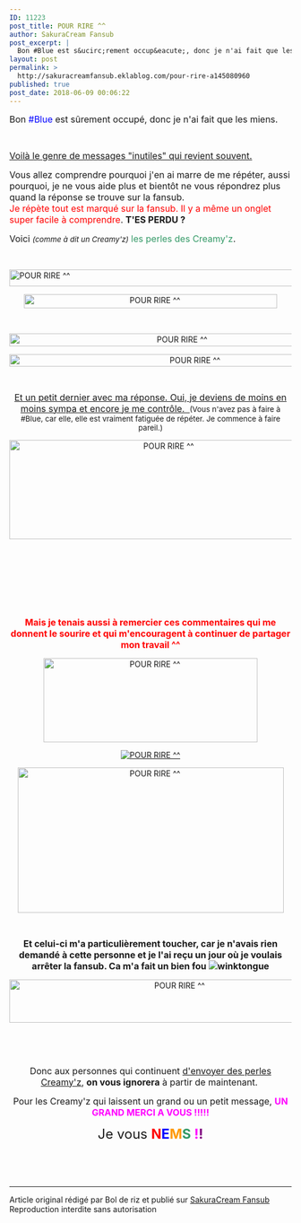 ```yaml
---
ID: 11223
post_title: POUR RIRE ^^
author: SakuraCream Fansub
post_excerpt: |
  Bon #Blue est s&ucirc;rement occup&eacute;, donc je n'ai fait que les miens. &nbsp; Voil&agrave; le genre de messages "inutiles" qui revient souvent. Vous allez comprendre pourquoi j'en ai marre de me r&eacute;p&eacute;ter, aussi pourquoi, je ne vous aide plus et bient&ocirc;t ne vous r&eacute;pondrez plus quand la r&eacute;ponse se trouve sur la...
layout: post
permalink: >
  http://sakuracreamfansub.eklablog.com/pour-rire-a145080960
published: true
post_date: 2018-06-09 00:06:22
---
```

<p><span style="font-size: 12pt;">Bon <span style="color: #0000ff;">#Blue</span> est s&ucirc;rement occup&eacute;, donc je n'ai fait que les miens.</span></p>
<p>&nbsp;</p>
<p><span style="text-decoration: underline;"><span style="font-size: 12pt;">Voil&agrave; le genre de messages "inutiles" qui revient souvent.</span></span></p>
<p><span style="font-size: 12pt;">Vous allez comprendre pourquoi j'en ai marre de me r&eacute;p&eacute;ter, aussi pourquoi, je ne vous aide plus et bient&ocirc;t ne vous r&eacute;pondrez plus quand la r&eacute;ponse se trouve sur la fansub.<br/><span style="color: #ff0000;">Je r&eacute;p&egrave;te tout est marqu&eacute; sur la fansub. Il y a m&ecirc;me un onglet super facile &agrave; comprendre</span>. <strong>T'ES PERDU ?&nbsp;</strong></span></p>
<p><span style="font-size: 12pt;">Voici <em><span style="font-size: 10pt;">(comme &agrave; dit un Creamy'z)</span></em> <span style="color: #339966;">les perles des Creamy'z</span>.</span></p>
<p>&nbsp;</p>
<p><img src="http://ekladata.com/r9wLloGUTWDDZLot0-PYNWYWaVo@530x30.jpg" alt="POUR RIRE ^^" width="530" height="30"/></p>
<p style="text-align: center;"><a href="http://ekladata.com/h84zY2fuIZFTF2_BR-j5n-gV-y8.jpg"><img src="http://ekladata.com/h84zY2fuIZFTF2_BR-j5n-gV-y8@452x25.jpg" alt="POUR RIRE ^^" width="452" height="25"/></a></p>
<p style="text-align: center;">&nbsp;</p>
<p style="text-align: center;"><a href="http://ekladata.com/N6Gz1RK7nyIYU6uujDhQC2kqa9k.jpg"><img src="http://ekladata.com/N6Gz1RK7nyIYU6uujDhQC2kqa9k@601x23.jpg" alt="POUR RIRE ^^" width="601" height="23"/></a></p>
<p style="text-align: center;"><a href="http://ekladata.com/LizAtmpt24XfL5OwULoyx8jjGis.jpg"><img src="http://ekladata.com/LizAtmpt24XfL5OwULoyx8jjGis@647x22.jpg" alt="POUR RIRE ^^" width="647" height="22"/></a></p>
<p style="text-align: center;">&nbsp;</p>
<p style="text-align: center;"><span style="text-decoration: underline;"><span style="font-size: 12pt;">Et un petit dernier avec ma r&eacute;ponse. Oui, je deviens de moins en moins sympa et encore je me contr&ocirc;le.&nbsp; </span></span><span style="font-size: 10pt;">(Vous n'avez pas &agrave; faire &agrave; #Blue, car elle, elle est vraiment fatigu&eacute;e de r&eacute;p&eacute;ter. Je commence &agrave; faire pareil.)</span></p>
<p style="text-align: center;"><a href="http://ekladata.com/B6O_v4QP_ke4F6jbPtSD-ru4eDA.jpg"><img src="http://ekladata.com/B6O_v4QP_ke4F6jbPtSD-ru4eDA@553x177.jpg" alt="POUR RIRE ^^" width="553" height="177"/></a></p>
<p style="text-align: center;">&nbsp;</p>
<p style="text-align: center;">&nbsp;</p>
<p style="text-align: center;">&nbsp;</p>
<p style="text-align: center;">&nbsp;</p>
<p style="text-align: center;"><strong><span style="font-size: 12pt; color: #ff0000;">Mais je tenais aussi &agrave; remercier ces commentaires qui me donnent le sourire et qui m'encouragent &agrave; continuer de partager mon travail ^^</span></strong></p>
<p style="text-align: center;"><a href="http://ekladata.com/aDW7xC-n8BeGglAs2UQSL6wR6e0.jpg"><img src="http://ekladata.com/aDW7xC-n8BeGglAs2UQSL6wR6e0@382x150.jpg" alt="POUR RIRE ^^" width="382" height="150"/></a></p>
<p style="text-align: center;"><a href="http://ekladata.com/mVF-Do1Kt7g4hqZG_Im3VpTDidc.jpg"><img src="http://ekladata.com/mVF-Do1Kt7g4hqZG_Im3VpTDidc@500x208.jpg" alt="POUR RIRE ^^"/></a></p>
<p style="text-align: center;"><a href="http://ekladata.com/yk6Y9FXErl9Swa8Hzpn6P98oHoA.jpg"><img src="http://ekladata.com/yk6Y9FXErl9Swa8Hzpn6P98oHoA@475x259.jpg" alt="POUR RIRE ^^" width="475" height="259"/></a></p>
<p style="text-align: center;">&nbsp;</p>
<p style="text-align: center;"><strong><span style="font-size: 12pt;">Et celui-ci m'a particuli&egrave;rement toucher, car je n'avais rien demand&eacute; &agrave; cette personne et je l'ai re&ccedil;u un jour o&ugrave; je voulais arr&ecirc;ter la fansub. Ca m'a fait un bien fou&nbsp;<img src="" alt="winktongue"/></span></strong></p>
<p style="text-align: center;"><a href="http://ekladata.com/Yq72ddswG5e-fMbUC9L7reKJv-I.jpg"><img src="http://ekladata.com/Yq72ddswG5e-fMbUC9L7reKJv-I@592x77.jpg" alt="POUR RIRE ^^" width="592" height="77"/></a></p>
<p style="text-align: center;">&nbsp;</p>
<p style="text-align: center;">&nbsp;</p>
<p style="text-align: center;"><span style="font-size: 12pt;">Donc aux personnes qui continuent <span style="text-decoration: underline;">d'envoyer des perles Creamy'z</span>, <strong>on vous ignorera</strong> &agrave; partir de maintenant.&nbsp;</span></p>
<p style="text-align: center;"><span style="font-size: 12pt;">Pour les Creamy'z qui laissent un grand ou un petit message, <span style="color: #ff00ff;"><strong>UN GRAND MERCI A VOUS !!!!!</strong></span></span></p>
<p style="text-align: center;"><span style="font-size: 18pt;">Je vous <strong><span style="color: #ff0000;">N</span><span style="color: #0000ff;">E</span><span style="color: #ff9900;">M</span><span style="color: #339966;">S <span style="color: #ff00ff;">!</span><span style="color: #800080;">!</span></span></strong></span></p><br /><br /><br /><hr />Article original rédigé par Bol de riz et publié sur <a href="http://sakuracreamfansub.eklablog.com/">SakuraCream Fansub</a> <br /> Reproduction interdite sans autorisation